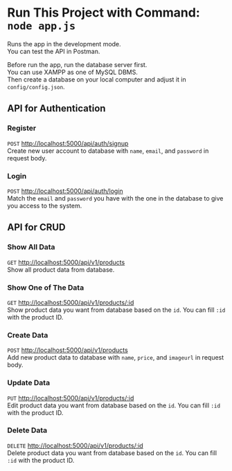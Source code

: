 # Run This Project with Command: `node app.js`

Runs the app in the development mode.\
You can test the API in Postman.

Before run the app, run the database server first.\
You can use XAMPP as one of MySQL DBMS.\
Then create a database on your local computer and adjust it in `config/config.json`.

## API for Authentication

### Register

`POST` [http://localhost:5000/api/auth/signup](http://localhost:5000/api/auth/signup)\
Create new user account to database with `name`, `email`, and `password` in request body.

### Login

`POST` [http://localhost:5000/api/auth/login](http://localhost:5000/api/auth/login)\
Match the `email` and `password` you have with the one in the database to give you access to the system.

## API for CRUD

### Show All Data

`GET` [http://localhost:5000/api/v1/products](http://localhost:5000/api/v1/products)\
Show all product data from database.

### Show One of The Data

`GET` [http://localhost:5000/api/v1/products/:id](http://localhost:5000/api/v1/products/:id)\
Show product data you want from database based on the `id`. You can fill `:id` with the product ID.

### Create Data

`POST` [http://localhost:5000/api/v1/products](http://localhost:5000/api/v1/products)\
Add new product data to database with `name`, `price`, and `imageurl` in request body.

### Update Data

`PUT` [http://localhost:5000/api/v1/products/:id](http://localhost:5000/api/v1/products/:id)\
Edit product data you want from database based on the `id`. You can fill `:id` with the product ID.

### Delete Data

`DELETE` [http://localhost:5000/api/v1/products/:id](http://localhost:5000/api/v1/products/:id)\
Delete product data you want from database based on the `id`. You can fill `:id` with the product ID.